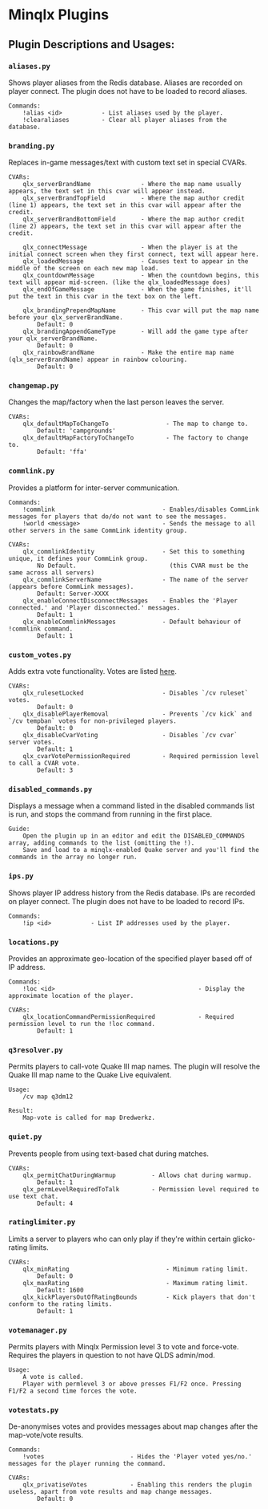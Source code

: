 # Minqlx Plugins
## Plugin Descriptions and Usages:


### `aliases.py`
Shows player aliases from the Redis database. Aliases are recorded on player connect. The plugin does not have to be loaded to record aliases.
```
Commands:
    !alias <id>           - List aliases used by the player.
    !clearaliases         - Clear all player aliases from the database.
```

### `branding.py`
Replaces in-game messages/text with custom text set in special CVARs.
```
CVARs:
    qlx_serverBrandName              - Where the map name usually appears, the text set in this cvar will appear instead.
    qlx_serverBrandTopField          - Where the map author credit (line 1) appears, the text set in this cvar will appear after the credit.
    qlx_serverBrandBottomField       - Where the map author credit (line 2) appears, the text set in this cvar will appear after the credit.

    qlx_connectMessage               - When the player is at the initial connect screen when they first connect, text will appear here.
    qlx_loadedMessage                - Causes text to appear in the middle of the screen on each new map load.
    qlx_countdownMessage             - When the countdown begins, this text will appear mid-screen. (like the qlx_loadedMessage does)
    qlx_endOfGameMessage             - When the game finishes, it'll put the text in this cvar in the text box on the left.

    qlx_brandingPrependMapName       - This cvar will put the map name before your qlx_serverBrandName.                     
        Default: 0
    qlx_brandingAppendGameType       - Will add the game type after your qlx_serverBrandName.                               
        Default: 0
    qlx_rainbowBrandName             - Make the entire map name (qlx_serverBrandName) appear in rainbow colouring.          
        Default: 0
```

### `changemap.py`
Changes the map/factory when the last person leaves the server.
```
CVARs:
    qlx_defaultMapToChangeTo                - The map to change to.
        Default: 'campgrounds'
    qlx_defaultMapFactoryToChangeTo         - The factory to change to.
        Default: 'ffa'
```

### `commlink.py`
Provides a platform for inter-server communication.
```
Commands:
    !commlink                              - Enables/disables CommLink messages for players that do/do not want to see the messages.
    !world <message>                       - Sends the message to all other servers in the same CommLink identity group.

CVARs:
    qlx_commlinkIdentity                   - Set this to something unique, it defines your CommLink group.
        No Default.                          (this CVAR must be the same across all servers)
    qlx_commlinkServerName                 - The name of the server (appears before CommLink messages).
        Default: Server-XXXX
    qlx_enableConnectDisconnectMessages    - Enables the 'Player connected.' and 'Player disconnected.' messages.
        Default: 1
    qlx_enableCommlinkMessages             - Default behaviour of !commlink command.
        Default: 1
```

### `custom_votes.py`
Adds extra vote functionality.
Votes are listed [here](http://tomtecsolutions.com.au/thepurgery/index.php?title=Special_votes).
```
CVARs:
    qlx_rulesetLocked                      - Disables `/cv ruleset` votes.
        Default: 0
    qlx_disablePlayerRemoval               - Prevents `/cv kick` and `/cv tempban` votes for non-privileged players.
        Default: 0
    qlx_disableCvarVoting                  - Disables `/cv cvar` server votes.
        Default: 1
    qlx_cvarVotePermissionRequired         - Required permission level to call a CVAR vote.
        Default: 3
```

### `disabled_commands.py`
Displays a message when a command listed in the disabled commands list is run, and stops the command from running in the first place.
```
Guide:
    Open the plugin up in an editor and edit the DISABLED_COMMANDS array, adding commands to the list (omitting the !).
    Save and load to a minqlx-enabled Quake server and you'll find the commands in the array no longer run.
```

### `ips.py`
Shows player IP address history from the Redis database. IPs are recorded on player connect. The plugin does not have to be loaded to record IPs.
```
Commands:
    !ip <id>           - List IP addresses used by the player.
```

### `locations.py`
Provides an approximate geo-location of the specified player based off of IP address.
```
Commands:
    !loc <id>                                        - Display the approximate location of the player.

CVARs:
    qlx_locationCommandPermissionRequired            - Required permission level to run the !loc command.
        Default: 1
```

### `q3resolver.py`
Permits players to call-vote Quake III map names.
The plugin will resolve the Quake III map name to the Quake Live equivalent.
```
Usage:
    /cv map q3dm12

Result:
    Map-vote is called for map Dredwerkz.
```

### `quiet.py`
Prevents people from using text-based chat during matches.
```
CVARs:
    qlx_permitChatDuringWarmup          - Allows chat during warmup.
        Default: 1
    qlx_permLevelRequiredToTalk         - Permission level required to use text chat.
        Default: 4
```

### `ratinglimiter.py`
Limits a server to players who can only play if they're within certain glicko-rating limits.
```
CVARs:
    qlx_minRating                           - Minimum rating limit.
        Default: 0
    qlx_maxRating                           - Maximum rating limit.
        Default: 1600
    qlx_kickPlayersOutOfRatingBounds        - Kick players that don't conform to the rating limits.
        Default: 1
```

### `votemanager.py`
Permits players with Minqlx Permission level 3 to vote and force-vote.
Requires the players in question to not have QLDS admin/mod.
```
Usage:
    A vote is called.
    Player with permlevel 3 or above presses F1/F2 once. Pressing F1/F2 a second time forces the vote.
```

### `votestats.py`
De-anonymises votes and provides messages about map changes after the map-vote/vote results.
```
Commands:
    !votes                        - Hides the 'Player voted yes/no.' messages for the player running the command.

CVARs:
    qlx_privatiseVotes            - Enabling this renders the plugin useless, apart from vote results and map change messages.
        Default: 0
```
